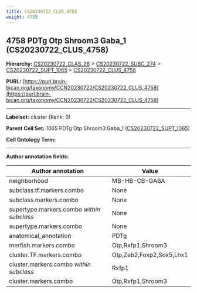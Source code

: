 ```yaml
---
title: CS20230722_CLUS_4758
weight: 4758
---
```

## 4758 PDTg Otp Shroom3 Gaba_1 (CS20230722_CLUS_4758)
<b>Hierarchy: </b>
[CS20230722_CLAS_26](../CS20230722_CLAS_26) >
[CS20230722_SUBC_274](../CS20230722_SUBC_274) >
[CS20230722_SUPT_1065](../CS20230722_SUPT_1065) >
[CS20230722_CLUS_4758](../CS20230722_CLUS_4758)

**PURL:** [https://purl.brain-bican.org/taxonomy/CCN20230722/CS20230722_CLUS_4758](https://purl.brain-bican.org/taxonomy/CCN20230722/CS20230722_CLUS_4758)

---


**Labelset:** cluster (Rank: 0)

**Parent Cell Set:** 1065 PDTg Otp Shroom3 Gaba_1 ([CS20230722_SUPT_1065](../CS20230722_SUPT_1065))



**Cell Ontology Term:** 

[MARKER GENES.]: #


---

[TRANSFERRED ANNOTATIONS.]: #


[AUTHOR ANNOTATION FIELDS.]: #


**Author annotation fields:**

| Author annotation | Value |
|-------------------|-------|
|neighborhood|MB-HB-CB-GABA|
|subclass.tf.markers.combo|None|
|subclass.markers.combo|None|
|supertype.markers.combo _within subclass_|None|
|supertype.markers.combo|None|
|anatomical_annotation|PDTg|
|merfish.markers.combo|Otp,Rxfp1,Shroom3|
|cluster.TF.markers.combo|Otp,Zeb2,Foxp2,Sox5,Lhx1|
|cluster.markers.combo _within subclass_|Rxfp1|
|cluster.markers.combo|Otp,Rxfp1,Shroom3|
